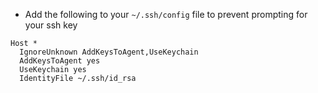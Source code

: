 - Add the following to your `~/.ssh/config` file to prevent prompting for your ssh key
```
Host *
  IgnoreUnknown AddKeysToAgent,UseKeychain
  AddKeysToAgent yes
  UseKeychain yes
  IdentityFile ~/.ssh/id_rsa
 ```
